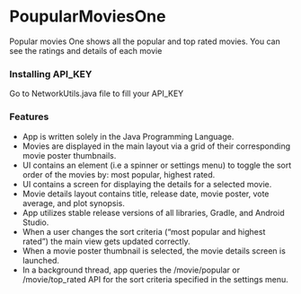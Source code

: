 # PoupularMoviesOne
Popular movies One shows all the popular and top rated movies. You can see the ratings and details of each movie

### Installing API_KEY
Go to NetworkUtils.java file to fill your API_KEY 

### Features
* App is written solely in the Java Programming Language.
* Movies are displayed in the main layout via a grid of their corresponding movie poster thumbnails.
* UI contains an element (i.e a spinner or settings menu) to toggle the sort order of the movies by: most popular, highest rated.
* UI contains a screen for displaying the details for a selected movie.
* Movie details layout contains title, release date, movie poster, vote average, and plot synopsis.
* App utilizes stable release versions of all libraries, Gradle, and Android Studio.
* When a user changes the sort criteria (“most popular and highest rated”) the main view gets updated correctly.
* When a movie poster thumbnail is selected, the movie details screen is launched.
* In a background thread, app queries the /movie/popular or /movie/top_rated API for the sort criteria specified in the settings menu. 


